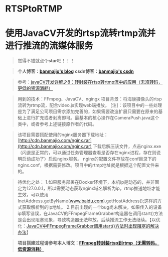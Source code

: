 # RTSPtoRTMP
# 使用JavaCV开发的rtsp流转rtmp流并进行推流的流媒体服务

>觉得不错就点个**star**吧！！！

>**个人博客：[banmajio's blog](https://www.banmajio.com/)**
>**csdn博客：[banmajio's csdn](https://blog.csdn.net/weixin_40777510)**

> 参考：[javaCV开发详解之8：转封装在rtsp转rtmp流中的应用（无须转码，更低的资源消耗）](https://blog.csdn.net/eguid_1/article/details/83025621)

>用到的技术：FFmpeg、JavaCV、ngingx
项目背景：将海康摄像头的rtsp流转为rtmp流，配合video.js实现web端播放。
[注]：该项目中的一些处理是为了满足公司项目需求添加完善的，如果需要改造扩展只需要在原来的基础上进行扩充或者剥离即可。最基本的核心操作在CameraPush.java这个类中，或者参考上述链接原作者的代码。

>该项目需要搭配使用的nginx服务器下载地址：[http://cdn.banmajio.com/nginx.rar](http://cdn.banmajio.com/nginx.rar)
下载后解压该文件，点击nginx.exe（闪退是正常的，可以通过任务管理器查看是否存在nginx进程，存在则说明启动成功了）启动nginx服务。
nginx的配置文件存放在conf目录下的nginx.conf，根据需要修改。项目中的rtmp地址就是根据这个配置文件来的。

>待优化之处：
1.如果服务部署在Docker环境下，本机ip是动态的，并非固定为127.0.0.1，所以需要动态获取nginx域名解析为ip，rtmp推送地址才能生效，可以使用InetAddress.getByName(www.baidu.com).getHostAddress();这样的方式获取解析到的ip地址。
2.目前出现的一个bug尚未解决，如果传入的设备ip填写错误，在JavaCV的FFmpegFrameGrabber构造器在调用start()方法是会出现阻塞现象，导致构造器无法释放，后续推流工作无法继续。【以优化：[JavaCV中FFmpegFrameGrabber调用start()方法时出现阻塞的解决办法](https://www.banmajio.com/post/9bf41e2c.html#more)】

>**项目搭建过程请参考本人博文：[FFmpeg转封装rtsp到rtmp（无需转码，低资源消耗）](https://www.banmajio.com/post/638986b0.html#more)**



